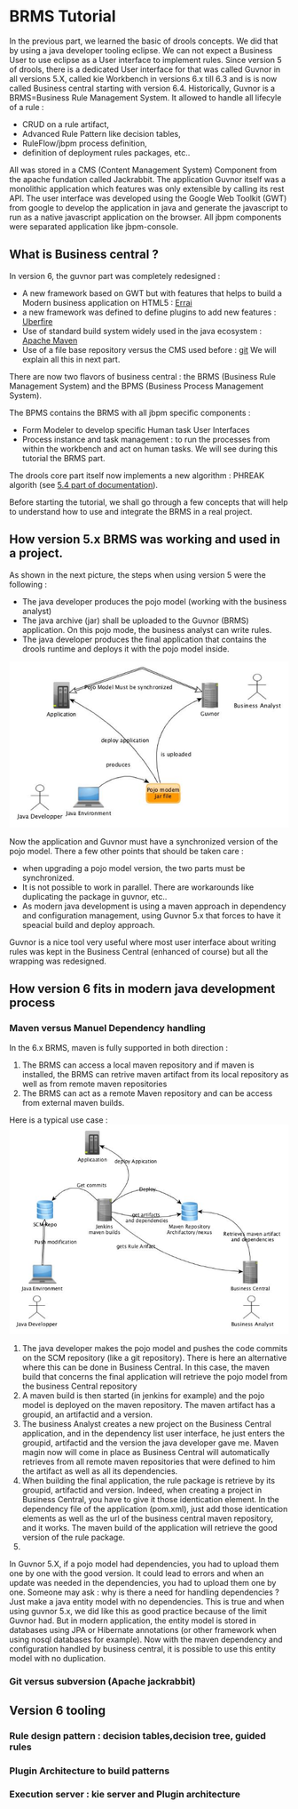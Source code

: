 # BRMS Tutorial

In the previous part, we learned the basic of drools concepts. We did that by using a java developer tooling eclipse. 
We can not expect a Business User to use eclipse as a User interface to implement rules.
Since version 5 of drools, there is a dedicated User interface for that was called Guvnor in all versions 5.X, called kie Workbench in versions 6.x till 6.3 and is is now called Business central starting with version 6.4.
Historically, Guvnor is a BRMS=Business Rule Management System. It allowed to handle all lifecyle of a rule : 
* CRUD on a rule artifact,
* Advanced Rule Pattern like decision tables,
* RuleFlow/jbpm process definition,
* definition of deployment rules packages, etc..

All was stored in a CMS (Content Management System) Component from the apache fundation called Jackrabbit. The application Guvnor itself was a monolithic application which features was only extensible by calling its rest API.
The user interface was developed using the Google Web Toolkit (GWT) from google to develop the application in java and generate the javascript to run as a native javascript application on the browser.
All jbpm components were separated application like jbpm-console.


## What is Business central ?

In version 6, the guvnor part was completely redesigned  : 

* A new framework based on GWT but with features that helps to build a Modern business application on HTML5 : [Errai](http://erraiframework.org/) 
* a new framework was defined to define plugins to add new features : [Uberfire](http://www.uberfireframework.org/)
* Use of standard build system widely used in the java ecosystem : [Apache Maven](https://maven.apache.org/)
* Use of a file base repository versus the CMS used before : [git](https://git-scm.com/)
We will explain all this in next part.

There are now two flavors of business central : the BRMS (Business Rule Management System)  and the BPMS (Business Process Management System). 

The BPMS  contains the BRMS with all jbpm specific components : 
* Form Modeler to develop specific Human task User Interfaces
* Process instance and task management : to run the processes from within the workbench and act on human tasks.
We will see during this tutorial the BRMS part.

The drools core part itself now implements a new algorithm : PHREAK algorith (see [5.4 part of documentation](http://docs.jboss.org/drools/release/6.3.0.Final/drools-docs/html/ch05.html#PHREAK)). 

Before starting the tutorial, we shall go through a few concepts that will help to understand how to use and integrate the BRMS in a real project.


## How version 5.x BRMS was working and used in a project.


As shown in the next picture, the steps when using version 5 were the following : 
* The java developer produces the pojo model (working with the business analyst)
* The java archive (jar) shall be uploaded to the Guvnor (BRMS) application. On this pojo mode, the business analyst can write rules.
* The java developer produces the final application that contains the drools runtime and deploys it with the pojo model inside.



![](BRMS/Guvnor5Architecture.jpg)

Now the application and Guvnor must have a synchronized version of the pojo model. 
There a few other points that should be taken care :  
* when upgrading a pojo model version, the two parts must be synchronized. 
* It is not possible to work in parallel. There are workarounds like duplicating the package in guvnor, etc..
* As modern java development is using a maven approach in dependency and configuration management, using Guvnor 5.x that forces to have it speacial build and deploy approach.


Guvnor is a nice tool very useful where most user interface about writing rules was kept in the Business Central (enhanced of course) but all the wrapping was redesigned. 



## How version 6 fits in modern java development process


### Maven versus Manuel Dependency handling

In the 6.x BRMS, maven is fully supported in both direction : 
1) The BRMS can access a local maven repository and if maven is installed, the BRMS can retrive maven artifact from its local repository as well as from remote maven repositories
2) The BRMS can act as a remote Maven repository and can be access from external maven builds.

Here is a typical use case : 
![](BRMS/BS-UseCase1.jpg)

1. The java developer makes the pojo model and pushes the code commits on the SCM repository (like a git repository). There is here an alternative where this can be done in Business Central. In this case, the maven build that concerns the final application will retrieve the pojo model from the business Central repository
2. A maven build is then started (in jenkins for example) and the pojo model is deployed on the maven repository. The maven artifact has a groupid, an artifactid and a version.
3. The business Analyst creates a new project on the Business Central application, and in the dependency list user interface, he just enters the groupid, artifactid  and the version the java developer gave me. Maven magin now will come in place as Business Central will automatically retrieves from all remote maven repositories that were defined to him the artifact as well as all its dependencies. 
4. When building the final application, the rule package is retrieve by its groupid, artifactid and version. Indeed, when creating a project in Business Central, you have to give it those identication element. In the dependency file of the application (pom.xml), just add those identication elements as well as the url of the business central maven repository, and it works. The maven build of the application will retrieve the good version of the rule package.
5. 
In Guvnor 5.X, if a pojo model had dependencies, you had to upload them one by one with the good version. It could lead to errors and when an update was needed in the dependencies, you had to upload them one by one.
Someone may ask : why is there a need for handling dependencies ? Just make a java entity model with no dependencies. This is true and when using guvnor 5.x, we did like this as good practice because of the limit Guvnor had. But in modern application, the entity model is stored in databases using JPA or Hibernate annotations (or other framework when using nosql databases for example). Now with the maven dependency and configuration handled by business central, it is possible to use this entity model with no duplication.





### Git versus subversion (Apache jackrabbit)



## Version 6 tooling 

### Rule design pattern : decision tables,decision tree, guided rules


### Plugin Architecture to build patterns


### Execution server : kie server and Plugin architecture








